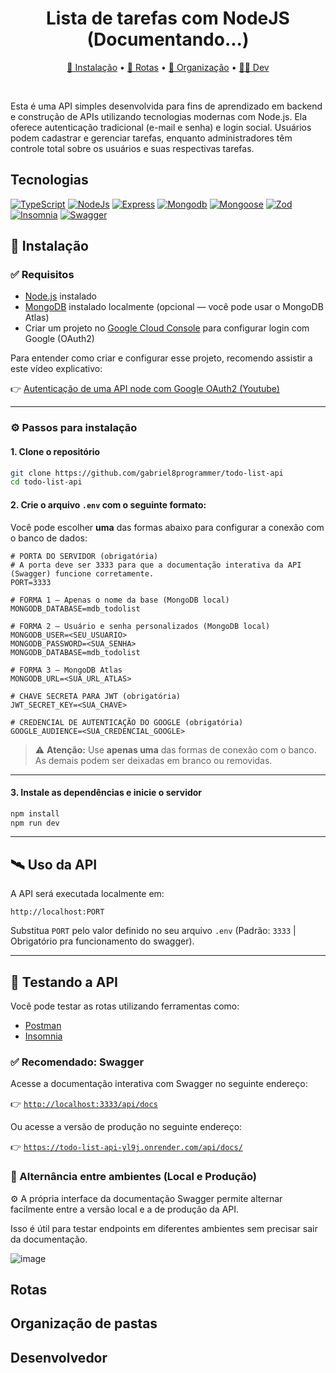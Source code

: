 
<h1 align="center">Lista de tarefas com NodeJS (Documentando...)</h1>

<p align="center">
  <a href="#instalação">🚀 Instalação</a> •
  <a href="#rotas">📡 Rotas</a> •
  <a href="#organização-de-pastas">📁 Organização</a> •
  <a href="#desenvolvedor">👨‍💻 Dev</a>
</p>

<br/>

<p>
  Esta é uma API simples desenvolvida para fins de aprendizado em backend e construção de APIs utilizando tecnologias modernas com Node.js.
  Ela oferece autenticação tradicional (e-mail e senha) e login social. Usuários podem cadastrar e gerenciar tarefas, enquanto administradores têm controle total sobre os usuários e suas respectivas tarefas.
</p>

<h2>Tecnologias</h2>

[![TypeScript](https://img.shields.io/badge/TypeScript-4323d5.svg?style=for-the-badge&logo=TypeScript&logoColor=white)]()
[![NodeJs](https://img.shields.io/badge/Node.js-4323d5.svg?style=for-the-badge&logo=nodedotjs&logoColor=white)]()
[![Express](https://img.shields.io/badge/Express-4323d5.svg?style=for-the-badge&logo=Express&logoColor=white)]()
[![Mongodb](https://img.shields.io/badge/MongoDB-4323d5.svg?style=for-the-badge&logo=MongoDB&logoColor=white)]()
[![Mongoose](https://img.shields.io/badge/Mongoose-4323d5.svg?style=for-the-badge&logo=Mongoose&logoColor=white)]()
[![Zod](https://img.shields.io/badge/Zod-4323d5.svg?style=for-the-badge&logo=Zod&logoColor=white)]()
[![Insomnia](https://img.shields.io/badge/Insomnia-4323d5.svg?style=for-the-badge&logo=Insomnia&logoColor=white)]()
[![Swagger](https://img.shields.io/badge/Swagger-4323d5.svg?style=for-the-badge&logo=Swagger&logoColor=white)]()

<h2 id="instalação">🚀 Instalação</h2>

### ✅ Requisitos

- [Node.js](https://nodejs.org/pt) instalado
- [MongoDB](https://www.mongodb.com/) instalado localmente (opcional — você pode usar o MongoDB Atlas)
- Criar um projeto no [Google Cloud Console](https://cloud.google.com/cloud-console?hl=pt_br) para configurar login com Google (OAuth2)

Para entender como criar e configurar esse projeto, recomendo assistir a este vídeo explicativo:

👉 [Autenticação de uma API node com Google OAuth2 (Youtube)](https://www.youtube.com/watch?v=oAT3blrnm1E)

---

### ⚙️ Passos para instalação

#### 1. Clone o repositório

```bash
git clone https://github.com/gabriel8programmer/todo-list-api
cd todo-list-api
```

#### 2. Crie o arquivo `.env` com o seguinte formato:

Você pode escolher **uma** das formas abaixo para configurar a conexão com o banco de dados:

```env
# PORTA DO SERVIDOR (obrigatória)
# A porta deve ser 3333 para que a documentação interativa da API (Swagger) funcione corretamente.
PORT=3333

# FORMA 1 — Apenas o nome da base (MongoDB local)
MONGODB_DATABASE=mdb_todolist

# FORMA 2 — Usuário e senha personalizados (MongoDB local)
MONGODB_USER=<SEU_USUARIO>
MONGODB_PASSWORD=<SUA_SENHA>
MONGODB_DATABASE=mdb_todolist

# FORMA 3 — MongoDB Atlas
MONGODB_URL=<SUA_URL_ATLAS>

# CHAVE SECRETA PARA JWT (obrigatória)
JWT_SECRET_KEY=<SUA_CHAVE>

# CREDENCIAL DE AUTENTICAÇÃO DO GOOGLE (obrigatória)
GOOGLE_AUDIENCE=<SUA_CREDENCIAL_GOOGLE>
```

> ⚠️ **Atenção:** Use **apenas uma** das formas de conexão com o banco. As demais podem ser deixadas em branco ou removidas.

---

#### 3. Instale as dependências e inicie o servidor

```bash
npm install
npm run dev
```

---

## 🛰️ Uso da API

A API será executada localmente em:

```
http://localhost:PORT
```

Substitua `PORT` pelo valor definido no seu arquivo `.env` (Padrão: `3333` | Obrigatório pra funcionamento do swagger).

---

## 🧪 Testando a API

Você pode testar as rotas utilizando ferramentas como:

- [Postman](https://www.postman.com/)
- [Insomnia](https://insomnia.rest/)

### ✅ Recomendado: Swagger

Acesse a documentação interativa com Swagger no seguinte endereço:

👉 [`http://localhost:3333/api/docs`](http://localhost:3333/api/docs)

Ou acesse a versão de produção no seguinte endereço:

👉 [`https://todo-list-api-yl9j.onrender.com/api/docs/`](https://todo-list-api-yl9j.onrender.com/api/docs/)

### 🔁 Alternância entre ambientes (Local e Produção)
⚙️ A própria interface da documentação Swagger permite alternar facilmente entre a versão local e a de produção da API.

Isso é útil para testar endpoints em diferentes ambientes sem precisar sair da documentação.

![image](https://github.com/user-attachments/assets/792c1193-4432-4ab1-bbcf-4415d3d9d9ad)

<h2 id="routes">Rotas</h2>

<h2 id="org">Organização de pastas</h2>

<h2 id="dev">Desenvolvedor</h2>
